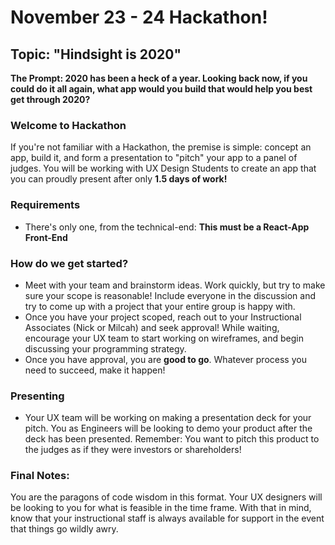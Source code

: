 # November 23 - 24 Hackathon!
## Topic: "Hindsight is 2020"
**The Prompt: 2020 has been a heck of a year. Looking back now, if you could do it all again, what app would you build that would help you best get through 2020?**
### Welcome to Hackathon
If you're not familiar with a Hackathon, the premise is simple: concept an app, build it, and form a presentation to "pitch" your app to a panel of judges. You will be working with UX Design Students to create an app that you can proudly present after only **1.5 days of work!**

### Requirements
* There's only one, from the technical-end: **This must be a React-App Front-End**

### How do we get started?
* Meet with your team and brainstorm ideas. Work quickly, but try to make sure your scope is reasonable! Include everyone in the discussion and try to come up with a project that your entire group is happy with. 
* Once you have your project scoped, reach out to your Instructional Associates (Nick or Milcah) and seek approval! While waiting, encourage your UX team to start working on wireframes, and begin discussing your programming strategy.
* Once you have approval, you are **good to go**. Whatever process you need to succeed, make it happen! 

### Presenting
* Your UX team will be working on making a presentation deck for your pitch. You as Engineers will be looking to demo your product after the deck has been presented. Remember: You want to pitch this product to the judges as if they were investors or shareholders!

### Final Notes:
You are the paragons of code wisdom in this format. Your UX designers will be looking to you for what is feasible in the time frame. With that in mind, know that your instructional staff is always available for support in the event that things go wildly awry. 